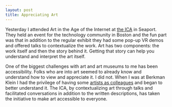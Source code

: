 ```yaml
---
layout: post
title: Appreciating Art
---
```

Yesterday I attended Art in the Age of the Internet at [the ICA](https://www.icaboston.org) in Seaport. They held an event for the technology community in Boston and the fun part was that in addition to the regular exhibit they had some pop-up VR demos and offered talks to contextualize the work. Art has two components: the work itself and then the story behind it. Getting that story can help you understand and interpret the art itself.

One of the biggest challenges with art and art museums to me has been accessibility. Folks who are into art seemed to already know and understand how to view and appreciate it. I did not. When I was at Berkman Klein I had the privilege of having some [artists as colleagues](http://metalab.harvard.edu/) and began to better understand it. The ICA, by contextualizing art through talks and facilitated conversations in addition to the written descriptions, has taken the initiative to make art accessible to everyone. 
